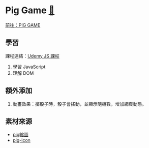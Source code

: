 # Pig Game [🔗](https://uuam.github.io/pig_game.github.io/)

[前往：PIG GAME](https://uuam.github.io/pig_game.github.io/)

## 學習
課程連結：[Udemy JS 課程](https://www.udemy.com/course/nextjs-react-the-complete-guide/)
1. 學習 JavaScript
2. 理解 DOM

## 額外添加
1. 動畫效果：擲骰子時，骰子會搖動，並顯示隨機數，增加網頁動態。

## 素材來源
* [pig縮圖](https://www.flaticon.com/free-icon/pig_1960025?related_id=1960025)
* [pig-icon](https://www.flaticon.com/free-icon/pig_6989071?term=pig&page=1&position=14&origin=search&related_id=6989071)